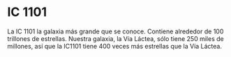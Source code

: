 # IC 1101

La IC 1101 la galaxia más grande que se conoce. Contiene alrededor de 100
trillones de estrellas. Nuestra galaxia, la Vía Láctea, sólo tiene 250 miles de
millones, así que la IC1101 tiene 400 veces más estrellas que la Vía Láctea.
